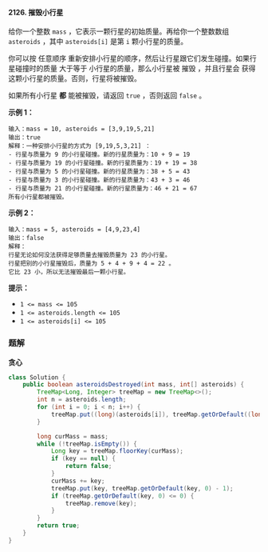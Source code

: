 #### 2126. 摧毁小行星

给你一个整数 `mass` ，它表示一颗行星的初始质量。再给你一个整数数组 `asteroids` ，其中 `asteroids[i]` 是第 `i` 颗小行星的质量。

你可以按 任意顺序 重新安排小行星的顺序，然后让行星跟它们发生碰撞。如果行星碰撞时的质量 大于等于 小行星的质量，那么小行星被 摧毁 ，并且行星会 获得 这颗小行星的质量。否则，行星将被摧毁。

如果所有小行星 **都** 能被摧毁，请返回 `true` ，否则返回 `false` 。

**示例 1：**

```shell
输入：mass = 10, asteroids = [3,9,19,5,21]
输出：true
解释：一种安排小行星的方式为 [9,19,5,3,21] ：
- 行星与质量为 9 的小行星碰撞。新的行星质量为：10 + 9 = 19
- 行星与质量为 19 的小行星碰撞。新的行星质量为：19 + 19 = 38
- 行星与质量为 5 的小行星碰撞。新的行星质量为：38 + 5 = 43
- 行星与质量为 3 的小行星碰撞。新的行星质量为：43 + 3 = 46
- 行星与质量为 21 的小行星碰撞。新的行星质量为：46 + 21 = 67
所有小行星都被摧毁。
```

**示例 2：**

```shell
输入：mass = 5, asteroids = [4,9,23,4]
输出：false
解释：
行星无论如何没法获得足够质量去摧毁质量为 23 的小行星。
行星把别的小行星摧毁后，质量为 5 + 4 + 9 + 4 = 22 。
它比 23 小，所以无法摧毁最后一颗小行星。
```

**提示：**

- `1 <= mass <= 105`
- `1 <= asteroids.length <= 105`
- `1 <= asteroids[i] <= 105`

### 题解

**贪心**

```java
class Solution {
    public boolean asteroidsDestroyed(int mass, int[] asteroids) {
        TreeMap<Long, Integer> treeMap = new TreeMap<>();
        int n = asteroids.length;
        for (int i = 0; i < n; i++) {
            treeMap.put((long)(asteroids[i]), treeMap.getOrDefault((long)(asteroids[i]), 0) + 1);
        }

        long curMass = mass;
        while (!treeMap.isEmpty()) {
            Long key = treeMap.floorKey(curMass);
            if (key == null) {
                return false;
            }
            curMass += key;
            treeMap.put(key, treeMap.getOrDefault(key, 0) - 1);
            if (treeMap.getOrDefault(key, 0) <= 0) {
                treeMap.remove(key);
            }
        }
        return true;
    }
}
```

